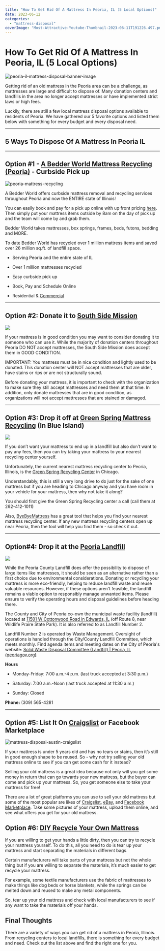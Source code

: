 ```yaml
---
title: "How To Get Rid Of A Mattress In Peoria, IL (5 Local Options)"
date: 2023-06-12
categories: 
  - "mattress-disposal"
coverImage: "Most-Attractive-Youtube-Thumbnail-2023-06-11T191226.497.png"
---
```


# How To Get Rid Of A Mattress In Peoria, IL (5 Local Options)

![peoria-il-mattress-disposal-banner-image](images/Most-Attractive-Youtube-Thumbnail-2023-06-11T191226.497-1024x576.png)

Getting rid of an old mattress in the Peoria area can be a challenge, as mattresses are large and difficult to dispose of. Many donation centers and landfills in the area no longer accept mattresses or have implemented strict laws or high fees.

Luckily, there are still a few local mattress disposal options available to residents of Peoria. We have gathered our 5 favorite options and listed them below with something for every budget and every disposal need.

* * *

## 5 Ways To Dispose Of A Mattress In Peoria IL

* * *

## Option #1 - [A Bedder World Mattress Recycling (Peoria)](https://www.abedderworld.com/Peoria-IL) - Curbside Pick up

![peoria-mattress-recycling](images/Screen-Shot-2023-06-11-at-6.44.58-PM-1024x558.png)

A Bedder World offers curbside mattress removal and recycling services throughout Peoria and now the ENTIRE state of Illinois!

You can easily book and pay for a pick up online with up front pricing [here](https://www.abedderworld.com/book-online/). Then simply put your mattress items outside by 8am on the day of pick up and the team will come by and grab them.

Bedder World takes mattresses, box springs, frames, beds, futons, bedding and MORE.

To date Bedder World has recycled over 1 million mattress items and saved over 26 million sq.ft. of landfill space.

- Serving Peoria and the entire state of IL

- Over 1 million mattresses recycled

- Easy curbside pick up

- Book, Pay and Schedule Online

- Residential & [Commercial](https://www.abedderworld.com/commercial/)

* * *

## Option #2: Donate it to [South Side Mission](https://southsidemission.org/make-donation/)

![](images/SSM_horizontal.png.webp)

If your mattress is in good condition you may want to consider donating it to someone who can use it. While the majority of donation centers throughout Peoria DO NOT accept mattresses, the South Side Mission does accept them in GOOD CONDITION.

IMPORTANT: You mattress must be in nice condition and lightly used to be donated. This donation center will NOT accept mattresses that are older, have stains or rips or are not structurally sound.

Before donating your mattress, it is important to check with the organization to make sure they still accept mattresses and need them at that time. In addition, only donate mattresses that are in good condition, as organizations will not accept mattresses that are stained or damaged.

* * *

## Option #3: Drop it off at [Green Spring Mattress Recycling](https://greenspringrecycling.com/) (In Blue Island)

![](images/Screen-Shot-2023-06-11-at-6.46.39-PM-1024x193.png)

If you don’t want your mattress to end up in a landfill but also don’t want to pay any fees, then you can try taking your mattress to your nearest recycling center yourself. 

Unfortunately, the current nearest mattress recycling center to Peoria, Illinois, is the [Green Spring Recycling Center](https://greenspringrecycling.com/) in Chicago.

Understandably, this is still a very long drive to do just for the sake of one mattress but if you are heading to Chicago anyway and you have room in your vehicle for your mattress, then why not take it along? 

You should first give the Green Spring Recycling center a call (call them at 262-412-1011)

Also, [ByeByeMattress](https://byebyemattress.com/find-a-facility/) has a great tool that helps you find your nearest mattress recycling center. If any new mattress recycling centers open up near Peoria, then the tool will help you find them - so check it out. 

* * *

## Option#4: Drop it at the [Peoria Landfill](https://www.peoriacounty.gov/203/City-County-Landfill)

![](images/Screen-Shot-2023-06-11-at-7.07.09-PM.png)

While the Peoria County Landfill does offer the possibility to dispose of large items like mattresses, it should be seen as an alternative rather than a first choice due to environmental considerations. Donating or recycling your mattress is more eco-friendly, helping to reduce landfill waste and reuse valuable resources. However, if these options aren't feasible, the landfill remains a viable option to responsibly manage unwanted items. Please ensure to verify the operating hours and disposal guidelines before heading there.

The County and City of Peoria co-own the municipal waste facility (landfill) located at [11501 W Cottonwood Road in Edwards, IL](https://goo.gl/maps/CigxuwNN1y3z6paJA) (off Route 8, near Wildlife Praire State Park). It is also referred to as Landfill Number 2. 

Landfill Number 2 is operated by Waste Management. Oversight of operations is handled through the City/County Landfill Committee, which meets monthly. Find agenda items and meeting dates on the City of Peoria's website: [Solid Waste Disposal Committee (Landfill) | Peoria, IL (peoriagov.org)](https://www.peoriagov.org/618/Solid-Waste-Disposal-Committee-Landfill) 

**Hours**

- Monday-Friday: 7:00 a.m.-4 p.m. (last truck accepted at 3:30 p.m.)

- Saturday: 7:00 a.m.-Noon (last truck accepted at 11:30 a.m.)

- Sunday: Closed

**Phone:** (309) 565-4281

* * *

## Option #5: List It On [Craigslist](https://peoria.craigslist.org/) or Facebook Marketplace

![mattress-disposal-austin-craigslist](images/Screen-Shot-2019-12-11-at-8.06.07-AM-edited.png)

If your mattress is under 5 years old and has no tears or stains, then it’s still in good enough shape to be reused. So - why not try selling your old mattress online to see if you can get some cash for it instead? 

Selling your old mattress is a great idea because not only will you get some money in return that can go towards your new mattress, but the buyer can come and pick up your mattress. So, you get someone else to take your mattress for free! 

There are a lot of great platforms you can use to sell your old mattress but some of the most popular are likes of [Craigslist](https://peoria.craigslist.org/), [eBay](https://www.ebay.com/), and [Facebook Marketplace](https://www.facebook.com/marketplace/113848465291957/). Take some pictures of your mattress, upload them online, and see what offers you get for your old mattress.

## Option #6: [DIY Recycle Your Own Mattress](https://www.abedderworld.com/how-to-recycle-a-mattress/)

If you are willing to get your hands a little dirty, then you can try to recycle your mattress yourself. To do this, all you need to do is tear up your mattress and start separating the materials in different bags. 

Certain manufacturers will take parts of your mattress but not the whole thing but if you are willing to separate the materials, it’s much easier to get recycle your mattress.

For example, some textile manufacturers use the fabric of mattresses to make things like dog beds or horse blankets, while the springs can be melted down and reused to make any metal components.

So, tear up your old mattress and check with local manufacturers to see if any want to take the materials off your hands. 

## Final Thoughts

There are a variety of ways you can get rid of a mattress in Peoria, Illinois. From recycling centers to local landfills, there is something for every budget and need. Check out the list above and find the right one for you.
